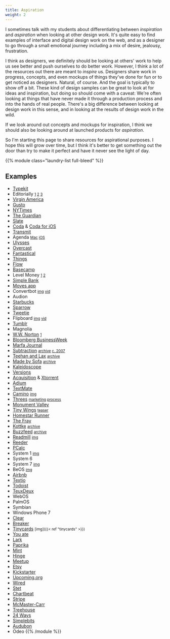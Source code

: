 ```yaml
---
title: Aspiration
weight: 2
---
```


I sometimes talk with my students about differentiating between *inspiration* and *aspiration* when looking at other design work. It's quite easy to find examples of interface and digital design work on the web, and as a designer to go through a small emotional journey including a mix of desire, jealousy, frustration.

I think as designers, we definitely should be looking at others' work to help us see better and push ourselves to do better work. However, I think a lot of the resources out there are meant to *inspire* us. Designers share work in progress, concepts, and even mockups of things they've done for fun or to get noticed as designers. Natural, of course. And the goal is typically to show off a bit. These kind of design samples can be great to look at for ideas and inspiration, but doing so should come with a caveat: We're often looking at things that have never made it through a production process and into the hands of real people. There's a big difference between looking at design work in this sense, and in looking at the results of design work in the wild.

If we look around out concepts and mockups for inspiration, I think we should also be looking around at launched products for *aspiration*.

So I'm starting this page to share resources for aspirational purposes. I hope this will grow over time, but I think it's better to get something out the door than try to make it perfect and have it never see the light of day.


{{% module class="laundry-list full-bleed" %}}
## Examples

- [Typekit](http://v4.jasonsantamaria.com/portfolio/typekit/)
- Editorially <small>[1](http://stet.editorially.com/articles/iterating-the-editorially-ui/) [2](http://stet.editorially.com/articles/new-on-editorially-organize-all-the-things/) [3](http://stet.editorially.com/articles/saving-your-work-in-more-ways-than-one/)</small>
- [Virgin America](https://work.co/virgin-america)
- [Gusto](https://gusto.com)
- [NYTimes](https://www.nytimes.com)
- [The Guardian](https://www.theguardian.com/international)
- [Slate](https://slate.com)
- [Coda](https://panic.com/coda/) & [Coda for iOS](https://panic.com/coda/)
- [Transmit](https://panic.com/transmit/)
- Agenda <small>[Mac](https://itunes.apple.com/us/app/agenda/id1287445660) [iOS](https://itunes.apple.com/us/app/agenda/id1370289240)</small>
- [Ulysses](https://ulysses.app)
- [Overcast](https://overcast.fm)
- [Fantastical](https://flexibits.com/fantastical)
- [Things](https://culturedcode.com/things/)
- [Flow](https://www.getflow.com)
- [Basecamp](https://basecamp.com)
- Level Money <small>[1](https://www.pastemagazine.com/articles/2013/11/level-money-an-app-thats-a-real-time-money-meter.html) [2](https://tidbits.com/2013/10/18/level-money-simplifies-budgeting/)</small>
- [Simple Bank](https://www.simple.com)
- [Moves app](https://duckduckgo.com/?q=moves+app&iax=images&ia=images)
- Convertbot <small>[img](https://duckduckgo.com/?q=convertbot&iax=images&ia=images) [vid](https://duckduckgo.com/?q=convertbot&iax=videos&ia=videos)</small>
- Audion
- [Starbucks](https://www.starbucks.com/coffeehouse/mobile-apps)
- [Sparrow](https://duckduckgo.com/?q=sparrow+mail+app&iax=images&ia=images)
- [Tweetie](https://duckduckgo.com/?q=tweetie+app&iax=images&ia=images)
- Flipboard <small>[img](https://duckduckgo.com/?q=flipboard+app&iax=images&ia=images) [vid](https://duckduckgo.com/?q=flipboard+app&iax=videos&ia=videos)</small>
- [Tumblr](https://duckduckgo.com/?q=tumblr+website+ui&iax=images&ia=images)
- Magnolia
- [W.W. Norton](http://www.wwnorton.com/) <small>[1](http://v4.jasonsantamaria.com/portfolio/ww-norton/)</small>
- [Bloomberg BusinessWeek](https://www.bloomberg.com/businessweek)
- [Marfa Journal](https://marfajournal.com)
- [Subtraction](https://www.subtraction.com) <small>[archive](https://web.archive.org/web/*/subtraction.com) [c. 2007](https://web.archive.org/web/20071001230314/http://www.subtraction.com/)</small>
- [Teehan and Lax](https://teehanlax.com) <small>[archive](https://web.archive.org/web/*/teehanlax.com)</small>
- [Made by Sofa](http://madebysofa.com) <small>[archive](https://web.archive.org/web/*/madebysofa.com)</small>
- [Kaleidoscope](https://www.kaleidoscopeapp.com)
- [Versions](https://www.versionsapp.com)
- [Acquisition](http://www.acquisitionp2p.com) & [Xtorrent](http://www.xtorrent.com)
- [Adium](https://adium.im)
- [TextMate](https://macromates.com)
- [Camino](http://caminobrowser.org) <small>[img](https://duckduckgo.com/?q=camino+browser&ia=images&iax=images)</small>
- [Threes](http://play.threesgame.com) <small>[marketing](http://asherv.com/threes/) [process](http://asherv.com/threes/threemails/)</small>
- [Monument Valley](https://www.monumentvalleygame.com)
- [Tiny Wings](http://andreasilliger.com) <small>[teaser](https://www.youtube.com/watch?v=AXUiyK1olZ8)</small>
- [Homestar Runner](http://homestarrunner.com)
- [The Fray](http://fray.com/index-old.shtml)
- [Kottke](https://kottke.org) <small>[archive](https://web.archive.org/web/*/kottke.org)</small>
- [Buzzfeed](https://www.buzzfeed.com) <small>[archive](https://web.archive.org/web/*/buzzfeed.com)</small>
- [Readmill](http://readmill.com) <small>[img](https://duckduckgo.com/?q=readmill+app&iax=images&ia=images)</small>
- [Reeder](https://reederapp.com)
- [PCalc](https://www.pcalc.com)
- System 1 <small>[img](https://guidebookgallery.org/screenshots/macos11)</small>
- System 6
- System 7 <small>[img](https://guidebookgallery.org/screenshots/macos70)</small>
- BeOS <small>[img](https://guidebookgallery.org/screenshots/beos5)</small>
- [Airbnb](https://www.airbnb.com)
- [Textio](https://textio.com)
- [Todoist](https://todoist.com)
- [TeuxDeux](https://teuxdeux.com)
- WebOS
- PalmOS
- Symbian
- Windows Phone 7
- [Clear](https://itunes.apple.com/us/app/clear-todos/id493136154)
- [Breaker](https://www.breaker.audio)
- [Tinycards](https://tinycards.duolingo.com) <small>[img]({{< ref "tinycards" >}})</small>
- [You ate](https://youate.com)
- [Lark](https://www.lark.com)
- [Paprika](https://www.paprikaapp.com)
- [Mint](https://www.mint.com)
- [Hinge](https://hinge.co)
- [Meetup](https://www.meetup.com)
- [Etsy](https://www.etsy.com)
- [Kickstarter](https://www.kickstarter.com)
- [Upcoming.org](https://upcoming.org)
- [Wired](https://www.wired.com)
- [Stet](http://stet.editorially.com)
- [Chartbeat](https://chartbeat.com)
- [Stripe](https://stripe.com)
- [McMaster-Carr](https://www.mcmaster.com)
- [Treehouse](https://teamtreehouse.com)
- [24 Ways](https://24ways.org)
- [Simplebits](http://simplebits.com)
- [Audubon](https://www.audubon.org)
- Odeo
{{% /module %}}
